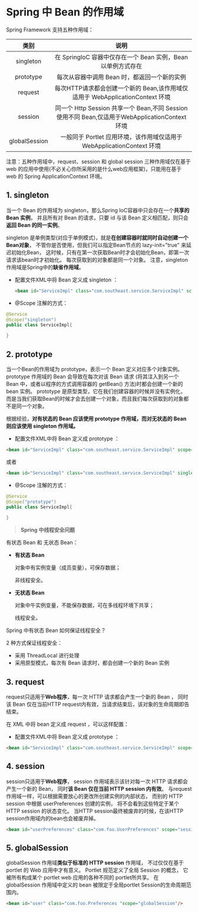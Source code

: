 # Spring 中 Bean 的作用域

Spring Framework 支持五种作用域：

|     类别      |                             说明                             |
| :-----------: | :----------------------------------------------------------: |
|   singleton   | 在 SpringIoC 容器中仅存在一个 Bean 实例，Bean 以单例方式存在 |
|   prototype   |         每次从容器中调用 Bean 时，都返回一个新的实例         |
|    request    | 每次HTTP请求都会创建一个新的 Bean,该作用域仅适用于 WebApplicationContext 环境 |
|    session    | 同一个 Http Session 共享一个 Bean,不同 Session 使用不同 Bean,仅适用于WebApplicationContext 环境 |
| globalSession | 一般同于 Portlet 应用环境，该作用域仅适用于 WebApplicationContext 环境 |

注意：五种作用域中，request、session 和 global session 三种作用域仅在基于 web 的应用中使用(不必关心你所采用的是什么web应用框架)，只能用在基于 web 的 Spring ApplicationContext 环境。

## 1. singleton

当一个 Bean 的作用域为 singleton，那么Spring IoC容器中只会存在一个**共享的 Bean 实例**， 并且所有对 Bean 的请求，只要 id 与该 Bean 定义相匹配，则只会**返回 Bean 的同一实例**。

singleton 是单例类型(对应于单例模式)，就是**在创建容器时就同时自动创建一个Bean对象**， 不管你是否使用，但我们可以指定Bean节点的 lazy-init="true" 来延迟初始化Bean， 这时候，只有在第一次获取Bean时才会初始化Bean，即第一次请求该bean时才初始化。 每次获取到的对象都是同一个对象。 注意，singleton 作用域是Spring中的**缺省作用域**。

- 配置文件XML中将 Bean 定义成 singleton ：

  ```html
  <bean id="ServiceImpl" class="com.southeast.service.ServiceImpl" scope="singleton">
  ```

- @Scope 注解的方式：

```java
@Service
@Scope("singleton")
public class ServiceImpl{

}
```



## 2. prototype

当一个Bean的作用域为 prototype，表示一个 Bean 定义对应多个对象实例。 prototype 作用域的 Bean 会导致在每次对该 Bean 请求 (将其注入到另一个 Bean 中，或者以程序的方式调用容器的 getBean() 方法)时都会创建一个新的 bean 实例。 prototype 是原型类型，它在我们创建容器的时候并没有实例化， 而是当我们获取Bean的时候才会去创建一个对象，而且我们每次获取到的对象都不是同一个对象。

根据经验，**对有状态的 Bean 应该使用 prototype 作用域，而对无状态的 Bean 则应该使用 singleton 作用域。**

- 配置文件XML中将 Bean 定义成 prototype ：

```html
<bean id="ServiceImpl" class="com.southeast.service.ServiceImpl" scope="prototype">
```

或者

```html
<bean id="ServiceImpl" class="com.southeast.service.ServiceImpl" singleton="false"/>
```

- @Scope 注解的方式：

```java
@Service
@Scope("prototype")
public class ServiceImpl{

}
```



> **Spring  中线程安全问题**

有状态 Bean 和 无状态 Bean：

- **有状态 Bean**

  对象中有实例变量（成员变量），可保存数据；

  非线程安全。

- **无状态 Bean**

  对象中午实例变量，不能保存数据，可在多线程环境下共享；

  线程安全。

Spring 中有状态 Bean 如何保证线程安全？

2 种方式保证线程安全：

- 采用 ThreadLocal 进行处理
- 采用原型模式，每次有 Bean 请求时，都会创建一个新的 Bean 实例



## 3. request

request只适用于**Web程序**，每一次 HTTP 请求都会产生一个新的 Bean ， 同时该 Bean 仅在当前HTTP request内有效，当请求结束后，该对象的生命周期即告结束。

在 XML 中将 bean 定义成 request ，可以这样配置：

- 配置文件XML中将 Bean 定义成 prototype ：

```html
<bean id="ServiceImpl" class="com.southeast.service.ServiceImpl" scope="request">
```



## 4. session

session只适用于**Web程序**， session 作用域表示该针对每一次 HTTP 请求都会产生一个新的 Bean， 同时**该 Bean 仅在当前 HTTP session 内有效**。 与request作用域一样，可以根据需要放心的更改所创建实例的内部状态， 而别的 HTTP session 中根据 userPreferences 创建的实例， 将不会看到这些特定于某个 HTTP session 的状态变化。 当HTTP session最终被废弃的时候，在该HTTP session作用域内的bean也会被废弃掉。

```html
<bean id="userPreferences" class="com.foo.UserPreferences" scope="session"/>
```



## 5. globalSession

globalSession 作用域**类似于标准的 HTTP session** 作用域， 不过仅仅在基于 portlet 的 Web 应用中才有意义。 Portlet 规范定义了全局 Session 的概念， 它被所有构成某个 portlet web 应用的各种不同的 portlet所共享。 在globalSession 作用域中定义的 bean 被限定于全局portlet Session的生命周期范围内。

```html
<bean id="user" class="com.foo.Preferences "scope="globalSession"/>
```